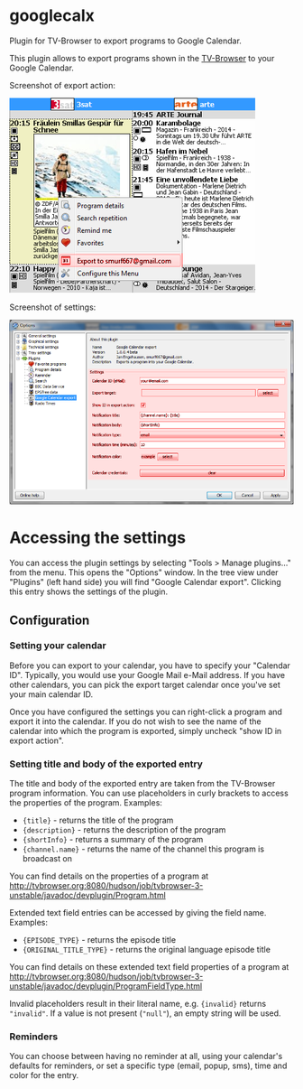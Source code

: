 # googlecalx
Plugin for TV-Browser to export programs to Google Calendar.

This plugin allows to export programs shown in the [TV-Browser](http://www.tvbrowser.org/) to your Google Calendar.

Screenshot of export action:

![Screenshot of export action](https://raw.githubusercontent.com/smurf667/googlecalx/master/googlecalx/images/export.png)

Screenshot of settings:

![Screenshot of settings](https://raw.githubusercontent.com/smurf667/googlecalx/master/googlecalx/images/settings.png)


# Accessing the settings
You can access the plugin settings by selecting "Tools > Manage plugins..." from the menu. This opens the "Options" window. In the tree view under "Plugins" (left hand side) you will find "Google Calendar export". Clicking this entry shows the settings of the plugin.

## Configuration

### Setting your calendar
Before you can export to your calendar, you have to specify your "Calendar ID". Typically, you would use your Google Mail e-Mail address. If you have other calendars, you can pick the export target calendar once you've set your main calendar ID.

Once you have configured the settings you can right-click a program and export it into the calendar. If you do not wish to see the name of the calendar into which the program is exported, simply uncheck "show ID in export action".

### Setting title and body of the exported entry
The title and body of the exported entry are taken from the TV-Browser program information. You can use placeholders in curly brackets to access the properties of the program. Examples:
 * `{title}` - returns the title of the program
 * `{description}` - returns the description of the program
 * `{shortInfo}` - returns a summary of the program
 * `{channel.name}` - returns the name of the channel this program is broadcast on

You can find details on the properties of a program at http://tvbrowser.org:8080/hudson/job/tvbrowser-3-unstable/javadoc/devplugin/Program.html

Extended text field entries can be accessed by giving the field name. Examples:
 * `{EPISODE_TYPE}` - returns the episode title
 * `{ORIGINAL_TITLE_TYPE}` - returns the original language episode title 

You can find details on these extended text field properties of a program at http://tvbrowser.org:8080/hudson/job/tvbrowser-3-unstable/javadoc/devplugin/ProgramFieldType.html

Invalid placeholders result in their literal name, e.g. `{invalid}` returns `"invalid"`. If a value is not present (`"null"`), an empty string will be used.

### Reminders
You can choose between having no reminder at all, using your calendar's defaults for reminders, or set a specific type (email, popup, sms), time and color for the entry.
